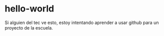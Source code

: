 # hello-world
Si alguien del tec ve esto, estoy intentando aprender a usar github para un proyecto de la escuela.
